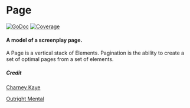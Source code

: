 # Page

[![GoDoc](https://godoc.org/github.com/go-music-theory/music-theory/page?status.svg)](https://godoc.org/github.com/go-music-theory/music-theory/page) [![Coverage](https://img.shields.io/badge/coverage-100%-brightgreen.svg?style=flat)](https://gocover.io/github.com/go-music-theory/music-theory/page)

#### A model of a screenplay page.

A Page is a vertical stack of Elements. Pagination is the ability to create a set of optimal pages from a set of elements.

##### Credit

[Charney Kaye](http://w.charney.io)

[Outright Mental](http://w.outright.io)

